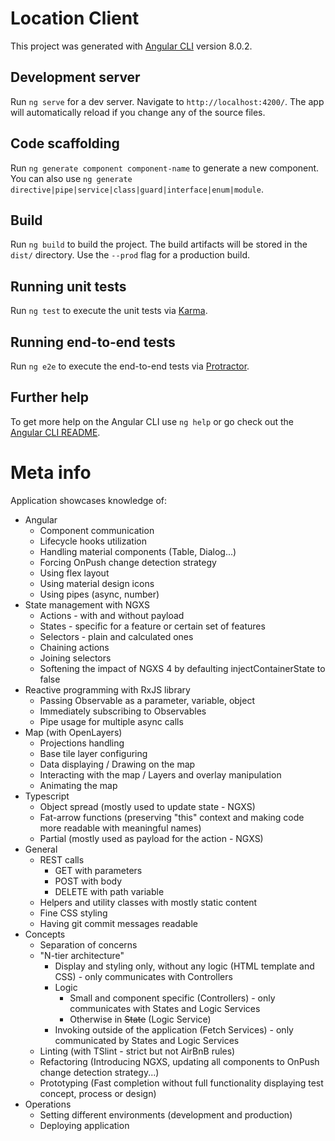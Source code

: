 # Location Client

This project was generated with [Angular CLI](https://github.com/angular/angular-cli) version 8.0.2.

## Development server

Run `ng serve` for a dev server. Navigate to `http://localhost:4200/`. The app will automatically reload if you change any of the source files.

## Code scaffolding

Run `ng generate component component-name` to generate a new component. You can also use `ng generate directive|pipe|service|class|guard|interface|enum|module`.

## Build

Run `ng build` to build the project. The build artifacts will be stored in the `dist/` directory. Use the `--prod` flag for a production build.

## Running unit tests

Run `ng test` to execute the unit tests via [Karma](https://karma-runner.github.io).

## Running end-to-end tests

Run `ng e2e` to execute the end-to-end tests via [Protractor](http://www.protractortest.org/).

## Further help

To get more help on the Angular CLI use `ng help` or go check out the [Angular CLI README](https://github.com/angular/angular-cli/blob/master/README.md).

# Meta info

Application showcases knowledge of:
  - Angular
    - Component communication
    - Lifecycle hooks utilization
    - Handling material components (Table, Dialog...)
    - Forcing OnPush change detection strategy 
    - Using flex layout
    - Using material design icons
    - Using pipes (async, number)
  - State management with NGXS
    - Actions - with and without payload
    - States - specific for a feature or certain set of features
    - Selectors - plain and calculated ones
    - Chaining actions
    - Joining selectors
    - Softening the impact of NGXS 4 by defaulting injectContainerState to false
  - Reactive programming with RxJS library
    - Passing Observable as a parameter, variable, object
    - Immediately subscribing to Observables
    - Pipe usage for multiple async calls
  - Map (with OpenLayers)
    - Projections handling
    - Base tile layer configuring
    - Data displaying / Drawing on the map
    - Interacting with the map / Layers and overlay manipulation
    - Animating the map
  - Typescript
    - Object spread (mostly used to update state - NGXS)
    - Fat-arrow functions (preserving "this" context and making code more readable with meaningful names)
    - Partial (mostly used as payload for the action - NGXS)
  - General
    - REST calls
        - GET with parameters
        - POST with body 
        - DELETE with path variable
    - Helpers and utility classes with mostly static content
    - Fine CSS styling
    - Having git commit messages readable
  - Concepts
    - Separation of concerns
    - "N-tier architecture"
        - Display and styling only, without any logic (HTML template and CSS) - only communicates with Controllers
        - Logic
            - Small and component specific (Controllers) - only communicates with States and Logic Services
            - Otherwise in ~~State~~ (Logic Service)
        - Invoking outside of the application (Fetch Services) - only communicated by States and Logic Services
    - Linting (with TSlint - strict but not AirBnB rules)
    - Refactoring (Introducing NGXS, updating all components to OnPush change detection strategy...)
    - Prototyping (Fast completion without full functionality displaying test concept, process or design)
  - Operations
    - Setting different environments (development and production)
    - Deploying application
